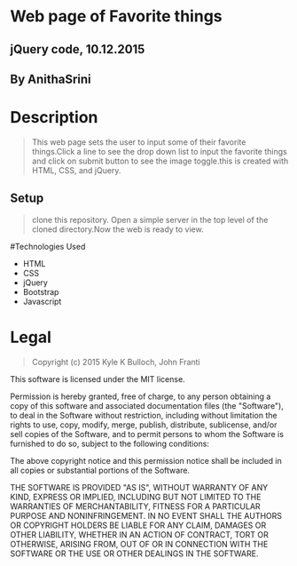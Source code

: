 # Web page of Favorite things

## jQuery code, 10.12.2015

## By AnithaSrini

# Description

> This web page sets the user to input some of their favorite things.Click a line to see the drop down list to 
input the favorite things and click on submit button to see the image toggle.this is created with HTML, CSS,
and jQuery.

## Setup
> clone this repository.
> Open a simple server in the top level of the cloned directory.Now the web is ready to view.

#Technologies Used

* HTML
* CSS
* jQuery
* Bootstrap
* Javascript

# Legal

> Copyright (c) 2015 Kyle K Bulloch, John Franti

This software is licensed under the MIT license.

Permission is hereby granted, free of charge, to any person obtaining a copy of this software 
and associated documentation files (the "Software"), to deal in the Software without restriction,
including without limitation the rights to use, copy, modify, merge, publish, distribute, 
sublicense, and/or sell copies of the Software, and to permit persons to whom the Software is 
furnished to do so, subject to the following conditions:

The above copyright notice and this permission notice shall be included in all copies or substantial 
portions of the Software.

THE SOFTWARE IS PROVIDED "AS IS", WITHOUT WARRANTY OF ANY KIND, EXPRESS OR IMPLIED, INCLUDING BUT
NOT LIMITED TO THE WARRANTIES OF MERCHANTABILITY, FITNESS FOR A PARTICULAR PURPOSE AND NONINFRINGEMENT. 
IN NO EVENT SHALL THE AUTHORS OR COPYRIGHT HOLDERS BE LIABLE FOR ANY CLAIM, DAMAGES OR OTHER LIABILITY,
WHETHER IN AN ACTION OF CONTRACT, TORT OR OTHERWISE, ARISING FROM, OUT OF OR IN CONNECTION WITH THE 
SOFTWARE OR THE USE OR OTHER DEALINGS IN THE SOFTWARE.


